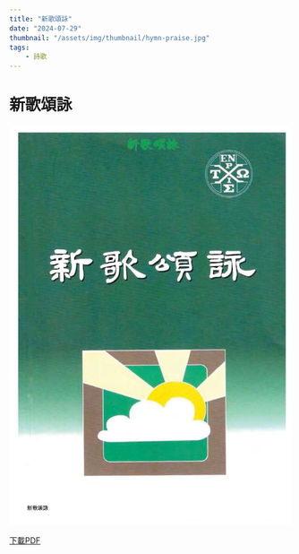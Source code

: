 ```yaml
---
title: "新歌頌詠"
date: "2024-07-29"
thumbnail: "/assets/img/thumbnail/hymn-praise.jpg"
tags:
    - 詩歌
---
```


# 新歌頌詠

<img src="/assets/img/thumbnail/hymn-praise.jpg" alt="新歌頌詠" style="box-shadow: 5px 5px 10px \#888;">

<a href="/assets/docs/hymn-praise.pdf" download="新歌頌詠.pdf">下載PDF</a>

<object data="/assets/docs/hymn-praise.pdf" width="100%" height="1000" type='application/pdf'></object>